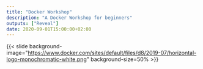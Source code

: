 ```yaml
---
title: "Docker Workshop"
description: "A Docker Workshop for beginners"
outputs: ["Reveal"]
date: 2020-09-01T15:00:00+02:00
---
```


{{< slide background-image="https://www.docker.com/sites/default/files/d8/2019-07/horizontal-logo-monochromatic-white.png" background-size=50% >}}

